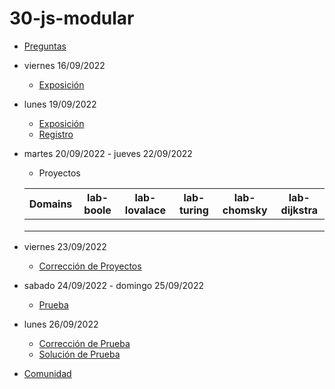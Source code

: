 # 30-js-modular

- [Preguntas](https://escuela.it/cursos/curso-recurrencia-desarrollo-software/clase/patron)
- viernes 16/09/2022
  - [Exposición](https://escuela.it/cursos/curso-recurrencia-desarrollo-software/clase/patron)
- lunes 19/09/2022
  - [Exposición](https://escuela.it/cursos/curso-recurrencia-desarrollo-software/clase/patron)
  - [Registro](https://forms.gle/pA2QvsW32P4KtTD77)
- martes 20/09/2022 - jueves 22/09/2022
  - Proyectos
  
  |Domains|lab-boole|lab-lovalace|lab-turing|lab-chomsky|lab-dijkstra|
  |-------|---------|------------|----------|-----------|--------------|
  |       |         |            |          |           |              |
  |       |         |            |          |           |              |
  |       |         |            |          |           |              |
- viernes 23/09/2022
  - [Corrección de Proyectos](https://escuela.it/cursos/curso-recurrencia-desarrollo-software/clase/patron)
- sabado 24/09/2022 - domingo 25/09/2022
  - [Prueba](https://forms.gle/hB9UJoN2PYiexctH8)
- lunes 26/09/2022
  - [Corrección de Prueba](https://escuela.it/cursos/curso-recurrencia-desarrollo-software/clase/patron)
  - [Solución de Prueba](https://docs.google.com/spreadsheets/d/1Uwtqa5VdD5wK2X7eLgkS6_th16aPnsW8pa5Ft2TyLPo/edit#gid=0)
- [Comunidad](https://app.slack.com/client/T02S3KYD464/C02TPRTUWBY)